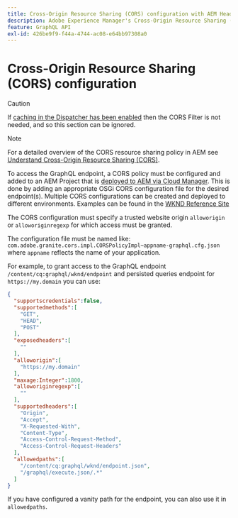 ```yaml
---
title: Cross-Origin Resource Sharing (CORS) configuration with AEM Headless
description: Adobe Experience Manager's Cross-Origin Resource Sharing (CORS) allows headless web applications to make client-side calls to AEM. A CORS configuration is needed to enable access to the GraphQL endpoint.
feature: GraphQL API
exl-id: 426be9f9-f44a-4744-ac08-e64bb97308a0
---
```

# Cross-Origin Resource Sharing (CORS) configuration

>[!CAUTION]
>
>If [caching in the Dispatcher has been enabled](/help/headless/deployment/dispatcher-caching.md) then the CORS Filter is not needed, and so this section can be ignored.

>[!NOTE]
>
>For a detailed overview of the CORS resource sharing policy in AEM see [Understand Cross-Origin Resource Sharing (CORS)](https://experienceleague.adobe.com/docs/experience-manager-learn/foundation/security/understand-cross-origin-resource-sharing.html#understand-cross-origin-resource-sharing-(cors)).

To access the GraphQL endpoint, a CORS policy must be configured and added to an AEM Project that is [deployed to AEM via Cloud Manager](/help/implementing/cloud-manager/deploy-code.md). This is done by adding an appropriate OSGi CORS configuration file for the desired endpoint(s). Multiple CORS configurations can be created and deployed to different environments. Examples can be found in the [WKND Reference Site](https://github.com/adobe/aem-guides-wknd/tree/master/ui.config/src/main/content/jcr_root/apps/wknd/osgiconfig)

The CORS configuration must specify a trusted website origin `alloworigin` or `alloworiginregexp` for which access must be granted.

The configuration file must be named like: `com.adobe.granite.cors.impl.CORSPolicyImpl~appname-graphql.cfg.json` where `appname` reflects the name of your application.

For example, to grant access to the GraphQL endpoint `/content/cq:graphql/wknd/endpoint` and persisted queries endpoint for `https://my.domain` you can use:

```json
{
  "supportscredentials":false,
  "supportedmethods":[
    "GET",
    "HEAD",
    "POST"
  ],
  "exposedheaders":[
    ""
  ],
  "alloworigin":[
    "https://my.domain"
  ],
  "maxage:Integer":1800,
  "alloworiginregexp":[
    ""
  ],
  "supportedheaders":[
    "Origin",
    "Accept",
    "X-Requested-With",
    "Content-Type",
    "Access-Control-Request-Method",
    "Access-Control-Request-Headers"
  ],
  "allowedpaths":[
    "/content/cq:graphql/wknd/endpoint.json",
    "/graphql/execute.json/.*"
  ]
}
```

If you have configured a vanity path for the endpoint, you can also use it in `allowedpaths`.
